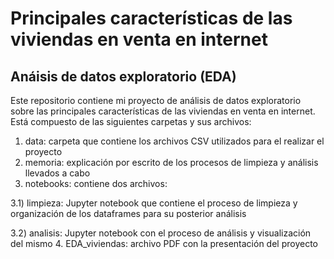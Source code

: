 # Principales características de las viviendas en venta en internet
## Anáisis de datos exploratorio (EDA)

Este repositorio contiene mi proyecto de análisis de datos exploratorio sobre las principales características de las viviendas en venta en internet. Está compuesto de las siguientes carpetas y sus archivos:

1. data: carpeta que contiene los archivos CSV utilizados para el realizar el proyecto
2. memoria: explicación por escrito de los procesos de limpieza y análisis llevados a cabo
3. notebooks: contiene dos archivos:

3.1) limpieza: Jupyter notebook que contiene el proceso de limpieza y organización de los dataframes para su posterior análisis

3.2) analisis: Jupyter notebook con el proceso de análisis y visualización del mismo
4. EDA_viviendas: archivo PDF con la presentación del proyecto
